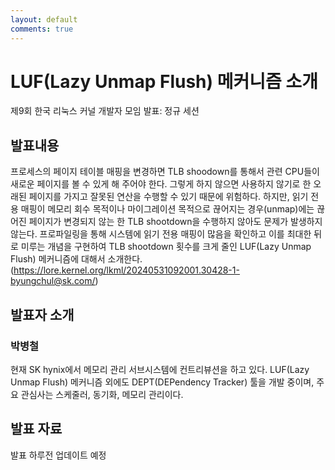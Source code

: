 ```yaml
---
layout: default
comments: true
---
```


# LUF(Lazy Unmap Flush) 메커니즘 소개
제9회 한국 리눅스 커널 개발자 모임 발표: 정규 세션

## 발표내용
프로세스의 페이지 테이블 매핑을 변경하면 TLB shoodown를 통해서 관련 CPU들이 새로운 페이지를 볼 수 있게 해 주어야 한다.
그렇게 하지 않으면 사용하지 않기로 한 오래된 페이지를 가지고 잘못된 연산을 수행할 수 있기 때문에 위험하다.
하지만, 읽기 전용 매핑이 메모리 회수 목적이나 마이그레이션 목적으로 끊어지는 경우(unmap)에는 끊어진 페이지가 변경되지 않는 한 TLB shootdown을 수행하지 않아도 문제가 발생하지 않는다.
프로파일링을 통해 시스템에 읽기 전용 매핑이 많음을 확인하고 이를 최대한 뒤로 미루는 개념을 구현하여 TLB shootdown 횟수를 크게 줄인 LUF(Lazy Unmap Flush) 메커니즘에 대해서 소개한다.
(https://lore.kernel.org/lkml/20240531092001.30428-1-byungchul@sk.com/)

## 발표자 소개

### 박병철
현재 SK hynix에서 메모리 관리 서브시스템에 컨트리뷰션을 하고 있다.
LUF(Lazy Unmap Flush) 메커니즘 외에도 DEPT(DEPendency Tracker) 툴을 개발 중이며, 주요 관심사는 스케줄러, 동기화, 메모리 관리이다.

## 발표 자료
발표 하루전 업데이트 예정
